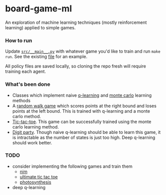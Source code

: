 # board-game-ml
An exploration of machine learning techniques (mostly reinforcement learning) applied to simple games.

### How to run
Update [`src/__main__.py`](src/__main__.py) with whatever game you'd like to train and run `make run`. See the existing [file](src/__main__.py) for an example.

All policy files are saved locally, so cloning the repo fresh will require training each agent.

### What's been done
- Classes which implement naive [q-learning](src/learners/q.py) and [monte carlo](src/learners/monte_carlo.py) learning methods
- A [random walk game](src/random_walk/random_walk.py) which scores points at the right bound and loses points at the left bound. This is trained with q-learning and a monte carlo method.
- [Tic-tac-toe](src/tictactoe/tictactoe.py). This game can be successfully trained using the monte carlo learning method.
- [Digit party](src/digit_party/digit_party.py). Though naive q-learning should be able to learn this game, it is intractable as the number of states is just too high. Deep q-learning should work better.

### TODO
- consider implementing the following games and train them
  - [nim](https://en.wikipedia.org/wiki/Nim)
  - [ultimate tic tac toe](https://en.wikipedia.org/wiki/Ultimate_tic-tac-toe)
  - [photosynthesis](https://boardgamegeek.com/boardgame/218603/photosynthesis)
- deep q-learning
